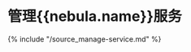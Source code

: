 # 管理{{nebula.name}}服务

{% include "/source_manage-service.md" %}
<!-- The line above is for content reusing. The source file is in the docs-2.0/reuse directory. -->

